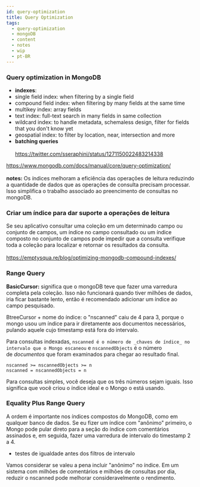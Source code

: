 ```yaml
---
id: query-optimization
title: Query Optimization
tags:
  - query-optimization
  - mongoDB
  - content
  - notes
  - wip
  - pt-BR
---
```


### Query optimization in MongoDB
- **indexes**: 
- single field index: when filtering by a single field
- compound field index: when filtering by many fields at the same time
- multikey index: array fields
- text index: full-text search in many fields in same collection
- wildcard index: to handle metadata, schemaless design, filter for fields that you don't know yet
- geospatial index: to filter by location, near, intersection and more
- **batching queries**<br></br>
https://twitter.com/sseraphini/status/1271150022483214338

https://www.mongodb.com/docs/manual/core/query-optimization/ <br></br>
**notes:**
Os índices melhoram a eficiência das operações de leitura reduzindo a quantidade de dados que as operações de consulta precisam processar. Isso simplifica o trabalho associado ao preencimento de consultas no mongoDB.

### Criar um índice para dar suporte a operações de leitura
Se seu aplicativo consultar uma coleção em um determinado campo ou conjunto de campos, um índice no campo consultado ou um índice composto no conjunto de campos pode impedir que a consulta verifique toda a coleção para localizar e retornar os resultados da consulta.<br></br>
https://emptysqua.re/blog/optimizing-mongodb-compound-indexes/
### Range Query
**BasicCursor:** significa que o mongoDB teve que fazer uma varredura completa pela coleção. Isso não funcionará quando tiver milhões de dados, iria ficar bastante lento, então é recomendado adicionar um índice ao campo pesquisado.

BtreeCursor + nome do índice: o "nscanned" caiu de 4 para 3, porque o mongo usou um índice para ir diretamente aos documentos necessários, pulando aquele cujo timestamp está fora do intervalo.

Para consultas indexadas, `nscanned é o número de _chaves de índice_ no intervalo que o Mongo escaneou` e `nscannedObjects` é o número de _documentos_ que foram examinados para chegar ao resultado final.

    nscanned >= nscannedObjects >= n
    nscanned = nscannedObjects = n

Para consultas simples, você deseja que os três números sejam iguais. Isso significa que você criou o índice ideal e o Mongo o está usando.

### Equality Plus Range Query
A ordem é importante nos índices compostos do MongoDB, como em qualquer banco de dados. Se eu fizer um índice com "anônimo" primeiro, o Mongo pode pular direto para a seção do índice com comentários assinados e, em seguida, fazer uma varredura de intervalo do timestamp 2 a 4.

- testes de igualdade antes dos filtros de intervalo

Vamos considerar se valeu a pena incluir "anônimo" no índice. Em um sistema com milhões de comentários e milhões de consultas por dia, reduzir o nscanned pode melhorar consideravelmente o rendimento.



